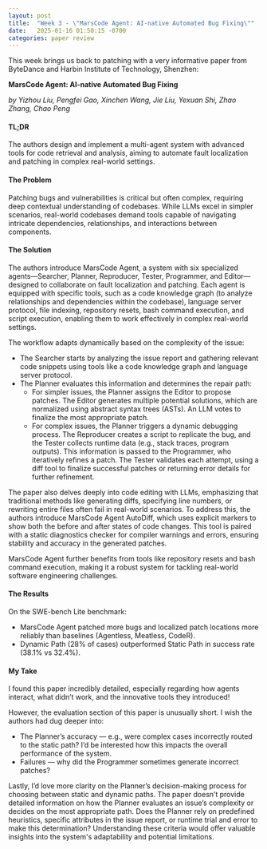 ```yaml
---
layout: post
title:  "Week 3 - \"MarsCode Agent: AI-native Automated Bug Fixing\""
date:   2025-01-16 01:50:15 -0700
categories: paper review
---
```


This week brings us back to patching with a very informative paper from ByteDance and Harbin Institute of Technology, Shenzhen:

**MarsCode Agent: AI-native Automated Bug Fixing**

*by Yizhou Liu, Pengfei Gao, Xinchen Wang, Jie Liu, Yexuan Shi, Zhao Zhang, Chao Peng*

#### TL;DR

The authors design and implement a multi-agent system with advanced tools for code retrieval and analysis, aiming to automate fault localization and patching in complex real-world settings.

#### The Problem

Patching bugs and vulnerabilities is critical but often complex, requiring deep contextual understanding of codebases. While LLMs excel in simpler scenarios, real-world codebases demand tools capable of navigating intricate dependencies, relationships, and interactions between components.

#### The Solution

The authors introduce MarsCode Agent, a system with six specialized agents—Searcher, Planner, Reproducer, Tester, Programmer, and Editor—designed to collaborate on fault localization and patching. Each agent is equipped with specific tools, such as a code knowledge graph (to analyze relationships and dependencies within the codebase), language server protocol, file indexing, repository resets, bash command execution, and script execution, enabling them to work effectively in complex real-world settings.

The workflow adapts dynamically based on the complexity of the issue:

* The Searcher starts by analyzing the issue report and gathering relevant code snippets using tools like a code knowledge graph and language server protocol.
* The Planner evaluates this information and determines the repair path:
  * For simpler issues, the Planner assigns the Editor to propose patches. The Editor generates multiple potential solutions, which are normalized using abstract syntax trees (ASTs). An LLM votes to finalize the most appropriate patch.
  * For complex issues, the Planner triggers a dynamic debugging process. The Reproducer creates a script to replicate the bug, and the Tester collects runtime data (e.g., stack traces, program outputs). This information is passed to the Programmer, who iteratively refines a patch. The Tester validates each attempt, using a diff tool to finalize successful patches or returning error details for further refinement.

The paper also delves deeply into code editing with LLMs, emphasizing that traditional methods like generating diffs, specifying line numbers, or rewriting entire files often fail in real-world scenarios. To address this, the authors introduce MarsCode Agent AutoDiff, which uses explicit markers to show both the before and after states of code changes. This tool is paired with a static diagnostics checker for compiler warnings and errors, ensuring stability and accuracy in the generated patches.

MarsCode Agent further benefits from tools like repository resets and bash command execution, making it a robust system for tackling real-world software engineering challenges.

#### The Results

On the SWE-bench Lite benchmark:

* MarsCode Agent patched more bugs and localized patch locations more reliably than baselines (Agentless, Meatless, CodeR).
* Dynamic Path (28% of cases) outperformed Static Path in success rate (38.1% vs 32.4%).

#### My Take

I found this paper incredibly detailed, especially regarding how agents interact, what didn’t work, and the innovative tools they introduced!

However, the evaluation section of this paper is unusually short. I wish the authors had dug deeper into:

* The Planner’s accuracy — e.g., were complex cases incorrectly routed to the static path? I’d be interested how this impacts the overall performance of the system.
* Failures — why did the Programmer sometimes generate incorrect patches?

Lastly, I’d love more clarity on the Planner’s decision-making process for choosing between static and dynamic paths. The paper doesn’t provide detailed information on how the Planner evaluates an issue’s complexity or decides on the most appropriate path. Does the Planner rely on predefined heuristics, specific attributes in the issue report, or runtime trial and error to make this determination? Understanding these criteria would offer valuable insights into the system's adaptability and potential limitations.

